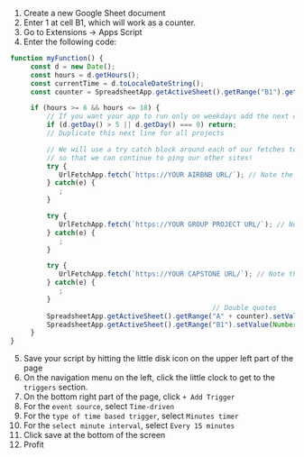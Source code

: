 1. Create a new Google Sheet document
2. Enter 1 at cell B1, which will work as a counter.
3. Go to Extensions -> Apps Script
4. Enter the following code:

```javascript
function myFunction() {
     const d = new Date();
     const hours = d.getHours();
     const currentTime = d.toLocaleDateString();
     const counter = SpreadsheetApp.getActiveSheet().getRange("B1").getValues();

     if (hours >= 6 && hours <= 18) {
         // If you want your app to run only on weekdays add the next conditional:
         if (d.getDay() > 5 || d.getDay() === 0) return;
         // Duplicate this next line for all projects

         // We will use a try catch block around each of our fetches to recover from a failure condition
         // so that we can continue to ping our other sites!
         try {
            UrlFetchApp.fetch(`https://YOUR AIRBNB URL/`); // Note the backticks around the URL
         } catch(e) {
            ;
         }

         try {
            UrlFetchApp.fetch(`https://YOUR GROUP PROJECT URL/`); // Note the backticks around the URL
         } catch(e) {
            ;
         }

         try {
            UrlFetchApp.fetch(`https://YOUR CAPSTONE URL/`); // Note the backticks around the URL
         } catch(e) {
            ;
         }
                                                  // Double quotes        // Backticks
         SpreadsheetApp.getActiveSheet().getRange("A" + counter).setValue(`Visited at ${currentTime} ${hours} h`);
         SpreadsheetApp.getActiveSheet().getRange("B1").setValue(Number(counter) + 1);
     }
}
```
5. Save your script by hitting the little disk icon on the upper left part of the page
6. On the navigation menu on the left, click the little clock to get to the `triggers` section.
7. On the bottom right part of the page, click `+ Add Trigger`
8. For the `event source`, select `Time-driven`
9. For the `type of time based trigger`, select `Minutes timer`
10. For the `select minute interval`, select `Every 15 minutes`
11. Click save at the bottom of the screen
12. Profit
